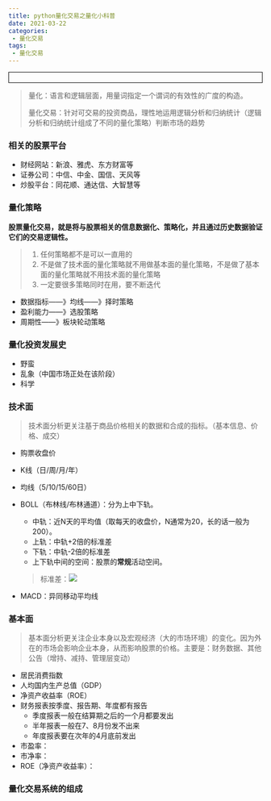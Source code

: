 ```yaml
---
title: python量化交易之量化小科普
date: 2021-03-22
categories:
 - 量化交易
tags:
 - 量化交易
---
```




<div style="border:solid 1px #000;padding: 10px;">
<Icon type='phone'/>
</div>


> 量化：语言和逻辑层面，用量词指定一个谓词的有效性的广度的构造。
>
> 量化交易：针对可交易的投资商品，理性地运用逻辑分析和归纳统计（逻辑分析和归纳统计组成了不同的量化策略）判断市场的趋势

### 相关的股票平台

- 财经网站：新浪、雅虎、东方财富等
- 证券公司：中信、中金、国信、天风等
- 炒股平台：同花顺、通达信、大智慧等

### 量化策略

**股票量化交易，就是将与股票相关的信息数据化、策略化，并且通过历史数据验证它们的交易逻辑性。**


> 1. 任何策略都不是可以一直用的
> 2. 不是做了技术面的量化策略就不用做基本面的量化策略，不是做了基本面的量化策略就不用技术面的量化策略
> 3. 一定要很多策略同时在用，要不断迭代

- 数据指标——》均线——》择时策略
- 盈利能力——》选股策略
- 周期性——》板块轮动策略

### 量化投资发展史

- 野蛮
- 乱象（中国市场正处在该阶段）
- 科学

### 技术面

> 技术面分析更关注基于商品价格相关的数据和合成的指标。（基本信息、价格、成交）

- 购票收盘价

- K线（日/周/月/年）

- 均线（5/10/15/60日）

- BOLL（布林线/布林通道）：分为上中下轨。

  - 中轨：近N天的平均值（取每天的收盘价，N通常为20，长的话一般为200）。
  - 上轨：中轨+2倍的标准差
  - 下轨：中轨-2倍的标准差
  - 上下轨中间的空间：股票的**常规**活动空间。

  > 标准差：![](https://bkimg.cdn.bcebos.com/formula/2cd758dbf5d20a735d7967be514e9c3a.svg)

- MACD：异同移动平均线

### 基本面

> 基本面分析更关注企业本身以及宏观经济（大的市场环境）的变化。因为外在的市场会影响企业本身，从而影响股票的价格。主要是：财务数据、其他公告（增持、减持、管理层变动）

- 居民消费指数
- 人均国内生产总值（GDP）
- 净资产收益率（ROE）
- 财务报表按季度、报告期、年度都有报告
  - 季度报表一般在结算期之后的一个月都要发出
  - 半年报表一般在7、8月份发不出来
  - 年度报表要在次年的4月底前发出
- 市盈率：
- 市净率：
- ROE（净资产收益率）：

### 量化交易系统的组成